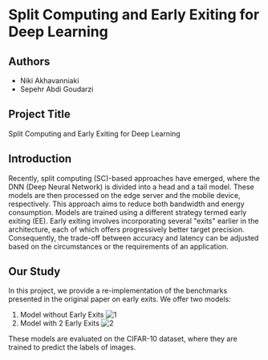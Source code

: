 # Split Computing and Early Exiting for Deep Learning

## Authors
- Niki Akhavanniaki
- Sepehr Abdi Goudarzi

## Project Title
Split Computing and Early Exiting for Deep Learning


## Introduction
Recently, split computing (SC)-based approaches have emerged, where the DNN (Deep Neural Network) is divided into a head and a tail model. These models are then processed on the edge server and the mobile device, respectively. This approach aims to reduce both bandwidth and energy consumption. Models are trained using a different strategy termed early exiting (EE). Early exiting involves incorporating several "exits" earlier in the architecture, each of which offers progressively better target precision. Consequently, the trade-off between accuracy and latency can be adjusted based on the circumstances or the requirements of an application.

## Our Study
In this project, we provide a re-implementation of the benchmarks presented in the original paper on early exits. We offer two models:

1. Model without Early Exits
![1](https://github.com/sepsep1993/Nikisep/issues/1#issue-1877627737.jpg)
2. Model with 2 Early Exits
![2](https://github.com/sepsep1993/Nikisep/issues/2#issue-1877629243)

These models are evaluated on the CIFAR-10 dataset, where they are trained to predict the labels of images.

